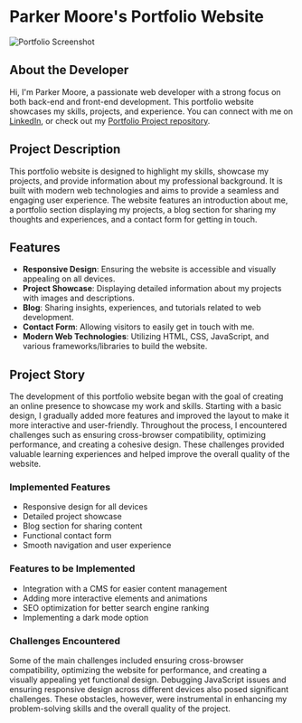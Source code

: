 # Parker Moore's Portfolio Website

![Portfolio Screenshot](link-to-screenshot.png)

## About the Developer

Hi, I'm Parker Moore, a passionate web developer with a strong focus on both back-end and front-end development. This portfolio website showcases my skills, projects, and experience. You can connect with me on [LinkedIn](https://www.linkedin.com/in/parkermoore317/), or check out my [Portfolio Project repository](https://github.com/cpmoore0317/cpmoore0317.github.io).

## Project Description

This portfolio website is designed to highlight my skills, showcase my projects, and provide information about my professional background. It is built with modern web technologies and aims to provide a seamless and engaging user experience. The website features an introduction about me, a portfolio section displaying my projects, a blog section for sharing my thoughts and experiences, and a contact form for getting in touch.

## Features

* **Responsive Design**: Ensuring the website is accessible and visually appealing on all devices.
* **Project Showcase**: Displaying detailed information about my projects with images and descriptions.
* **Blog**: Sharing insights, experiences, and tutorials related to web development.
* **Contact Form**: Allowing visitors to easily get in touch with me.
* **Modern Web Technologies**: Utilizing HTML, CSS, JavaScript, and various frameworks/libraries to build the website.

## Project Story

The development of this portfolio website began with the goal of creating an online presence to showcase my work and skills. Starting with a basic design, I gradually added more features and improved the layout to make it more interactive and user-friendly. Throughout the process, I encountered challenges such as ensuring cross-browser compatibility, optimizing performance, and creating a cohesive design. These challenges provided valuable learning experiences and helped improve the overall quality of the website.

### Implemented Features

* Responsive design for all devices
* Detailed project showcase
* Blog section for sharing content
* Functional contact form
* Smooth navigation and user experience

### Features to be Implemented

* Integration with a CMS for easier content management
* Adding more interactive elements and animations
* SEO optimization for better search engine ranking
* Implementing a dark mode option

### Challenges Encountered

Some of the main challenges included ensuring cross-browser compatibility, optimizing the website for performance, and creating a visually appealing yet functional design. Debugging JavaScript issues and ensuring responsive design across different devices also posed significant challenges. These obstacles, however, were instrumental in enhancing my problem-solving skills and the overall quality of the project.
